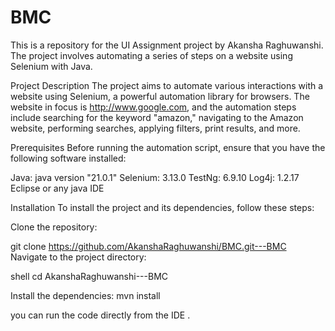 # BMC
This is a repository for the UI Assignment project by Akansha Raghuwanshi. The project involves automating a series of steps on a website using Selenium with Java.

Project Description
The project aims to automate various interactions with a website using Selenium, a powerful automation library for browsers. 
The website in focus is http://www.google.com, and the automation steps include searching for the keyword "amazon," navigating to the Amazon website,
performing searches, applying filters, print results, and more.

Prerequisites
Before running the automation script, ensure that you have the following software installed:

Java: java version "21.0.1"
Selenium: 3.13.0
TestNg: 6.9.10
Log4j: 1.2.17
Eclipse or any java IDE

Installation
To install the project and its dependencies, follow these steps:

Clone the repository:

git clone https://github.com/AkanshaRaghuwanshi/BMC.git---BMC
Navigate to the project directory:

shell cd AkanshaRaghuwanshi---BMC

Install the dependencies: mvn install


you can run the code directly from the IDE .


